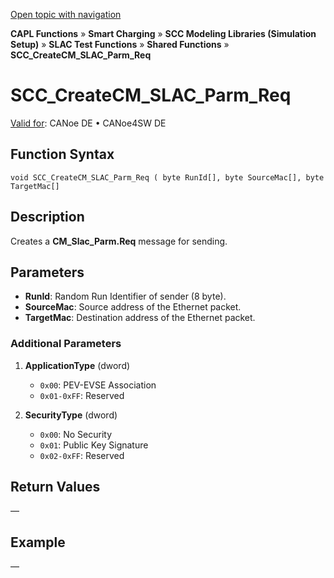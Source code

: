[Open topic with navigation](../../../../../CANoeDEFamily.htm#Topics/CAPLFunctions/SmartCharging/Functions/CAPLfunctionSCCCreateCMSLACParmReq.md)

**CAPL Functions** » **Smart Charging** » **SCC Modeling Libraries (Simulation Setup)** » **SLAC Test Functions** » **Shared Functions** » **SCC_CreateCM_SLAC_Parm_Req**

# SCC_CreateCM_SLAC_Parm_Req

[Valid for](../../../Shared/FeatureAvailability.md): CANoe DE • CANoe4SW DE

## Function Syntax

```plaintext
void SCC_CreateCM_SLAC_Parm_Req ( byte RunId[], byte SourceMac[], byte TargetMac[]
```

## Description

Creates a **CM_Slac_Parm.Req** message for sending.

## Parameters

- **RunId**: Random Run Identifier of sender (8 byte).
- **SourceMac**: Source address of the Ethernet packet.
- **TargetMac**: Destination address of the Ethernet packet.

### Additional Parameters

1. **ApplicationType** (dword)
   - `0x00`: PEV-EVSE Association
   - `0x01-0xFF`: Reserved

2. **SecurityType** (dword)
   - `0x00`: No Security
   - `0x01`: Public Key Signature
   - `0x02-0xFF`: Reserved

## Return Values

—

## Example

—

